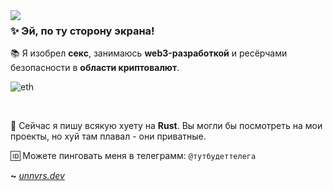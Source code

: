 <img align="left" src="https://orhun.dev/img/crow.png">

### ✨ Эй, по ту сторону экрана!

📚 Я изобрел **секс**, занимаюсь **web3-разработкой** и ресёрчами безопасности в **области криптовалют**.

![eth](https://img.shields.io/badge/ETH-0x7d9E78b8b31d55c09275a0F3046643aaF6402B40-313131?style=flat-square&&logo=ethereum&labelColor=313131&color=313131)

<br>

💫 Сейчас я пишу всякую хуету на **Rust**. Вы могли бы посмотреть на мои проекты, но хуй там плавал - они приватные.

🆔 Можете пинговать меня в телеграмм: `@тутбудеттелега`

**~** [_unnvrs.dev_](https://t.me/тутбудеттелега)
